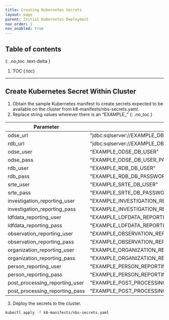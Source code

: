 ```yaml
---
title: Creating Kubernetes Secrets
layout: page
parent: Initial Kubernetes Deployment
nav_order: 1
nav_enabled: true
---
```


## Table of contents
{: .no_toc .text-delta }

1. TOC
{:toc}

---
## Create Kubernetes Secret Within Cluster

1. Obtain the sample Kubernetes manifest to create secrets expected to be available on the cluster from k8-manifests/nbs-secrets.yaml.
2. Replace string values wherever there is an “EXAMPLE_”
  {: .no_toc }

  | **Parameter**                           | **Template Value**                         | **Example/Description**                      |
  |----------------------------------------|-----------------------------------------------------|--------------------------------------|
  | odse_url |"jdbc:sqlserver://EXAMPLE_DB_ENDPOINT:1433;databaseName=EXAMPLE_ODSE_DB_NAME;encrypt=true;trustServerCertificate=true;" | jdbc:sqlserver://mydbendpoint:1433;databaseName=nbs_odse;encrypt=true;trustServerCertificate=true; |
  | rdb_url |"jdbc:sqlserver://EXAMPLE_DB_ENDPOINT:1433;databaseName=EXAMPLE_RDB_DB_NAME;encrypt=true;trustServerCertificate=true;" |  jdbc:sqlserver://mydbendpoint:1433;databaseName=nbs_rdb;encrypt=true;trustServerCertificate=true; |
  | odse_user | "EXAMPLE_ODSE_DB_USER" | ODSE database user |
  | odse_pass | "EXAMPLE_ODSE_DB_USER_PASSWORD" | ODSE database password |
  | rdb_user  | "EXAMPLE_RDB_DB_USER" | RDB database user |
  | rdb_pass  | "EXAMPLE_RDB_DB_PASSWORD" | RDB database password |
  | srte_user | "EXAMPLE_SRTE_DB_USER" | SRTE database user |
  | srte_pass | "EXAMPLE_SRTE_DB_PASSWORD" | SRTE database password |
  | investigation_reporting_user | "EXAMPLE_INVESTIGATION_REPORTING_DB_USER" | RTR investiation reporting database user |
  | investigation_reporting_pass | "EXAMPLE_INVESTIGATION_REPORTING_DB_PASSWORD" | RTR investiation reporting database password |
  | ldfdata_reporting_user | "EXAMPLE_LDFDATA_REPORTING_DB_USER" | RTR ldfdata reporting database user |
  | ldfdata_reporting_pass | "EXAMPLE_LDFDATA_REPORTING_DB_PASSWORD" | RTR ldfdata reporting database password |
  | observation_reporting_user | "EXAMPLE_OBSERVATION_REPORTING_DB_USER" | RTR observation reporting database user |
  | observation_reporting_pass | "EXAMPLE_OBSERVATION_REPORTING_DB_PASSWORD" | RTR observation reporting database password |
  | organization_reporting_user | "EXAMPLE_ORGANIZATION_REPORTING_DB_USER" | RTR organiztion reporting  database user |
  | organization_reporting_pass | "EXAMPLE_ORGANIZATION_REPORTING_DB_PASSWORD" | RTR organization reporting database password |
  | person_reporting_user | "EXAMPLE_PERSON_REPORTING_DB_USER" | RTR person reporting database user |
  | person_reporting_pass | "EXAMPLE_PERSON_REPORTING_DB_PASSWORD" | RTR person database password |
  | post_processing_reporting_user | "EXAMPLE_POST_PROCESSING_REPORTING_DB_USER" | RTR post processing reporting database user |
  | post_processing_reporting_pass | "EXAMPLE_POST_PROCESSING_REPORTING_DB_PASSWORD" | RTR post processing database password |

3. Deploy the secrets to the cluster.
```bash
kubectl apply -f k8-manifests/nbs-secrets.yaml
```